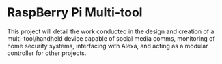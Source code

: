 # RaspBerry Pi Multi-tool
This project will detail the work conducted in the design and creation of a multi-tool/handheld device capable of social media comms, monitoring of home security systems, interfacing with Alexa, and acting as a modular controller for other projects.
